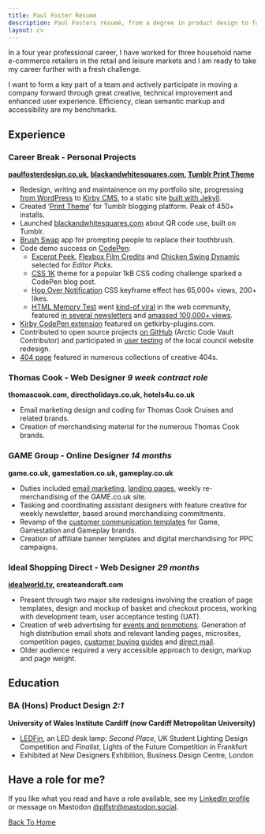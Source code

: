 ```yaml
---
title: Paul Foster Résumé
description: Paul Fosters résumé, from a degree in product design to four years work web design experience for some high street brands.
layout: cv
---
```

In a four year professional career, I have worked for three household name e-commerce retailers in the retail and leisure markets and I am ready to take my career further with a fresh challenge.

I want to form a key part of a team and actively participate in moving a company forward through great creative, technical improvement and enhanced user experience. Efficiency, clean semantic markup and accessibility are my benchmarks. 

## Experience

### Career Break - Personal Projects

**[paulfosterdesign.co.uk](/), [blackandwhitesquares.com](https://blackandwhitesquares.com), [Tumblr Print Theme](https://www.tumblr.com/theme/30839)**

*	Redesign, writing and maintainence on my portfolio site, progressing [from WordPress](/blog/year-review-2013/) to [Kirby CMS](/blog/portfolio-redesign/), to a static site [built with Jekyll](/blog/portfolio-redesign-2020/).
*	Created ‘[Print Theme](/work/print-theme/)’ for Tumblr blogging platform. Peak of 450+ installs.
*	Launched [blackandwhitesquares.com](/work/blackandwhitesquares/) about QR code use, built on Tumblr.
*	[Brush Swap](/blog/brush-swap/) app for prompting people to replace their toothbrush.
*	Code demo success on [CodePen](https://codepen.io/plfstr/popular/):
	+ [Excerpt Peek](/blog/excerpt-peek/), [Flexbox Film Credits](/blog/flexbox-film-credits/) and [Chicken Swing Dynamic](/blog/chicken-swing-dynamic/) selected for <i>Editor Picks</i>. 
	+ [CSS 1K](/blog/css1k-on-codepen/) theme for a popular 1kB CSS coding challenge sparked a CodePen blog post. 
	+ [Hop Over Notification](/blog/10k-hop-over-views/) CSS keyframe effect has 65,000+ views, 200+ likes.
	+ [HTML Memory Test](/blog/html-elements-test/) went [kind-of viral](/blog/html-memory-tested/) in the web community, featured [in several newsletters](/blog/html-memory-tested/#:~:text=CSS-Tricks%20newsletter,issue%20%2349&text=Web%20Weekly%20%2396,tags%20you%20know.%E2%80%99) and [amassed 100,000+ views](/blog/100k-html-tests/).
*	[Kirby CodePen extension](/blog/kirbytag-codepen/) featured on getkirby-plugins.com.
*	Contributed to open source projects [on GitHub](https://github.com/plfstr) (Arctic Code Vault Contributor) and participated in [user testing](/blog/council-website-testing/) of the local council website redesign.
*	[404 page](/404page/) featured in numerous collections of creative 404s.


### Thomas Cook - Web Designer _9 week contract role_

**thomascook.com, directholidays.co.uk, hotels4u.co.uk**

*	Email marketing design and coding for Thomas Cook Cruises and related brands. 
*	Creation of merchandising material for the numerous Thomas Cook brands.


### GAME Group - Online Designer _14 months_

**game.co.uk, gamestation.co.uk, gameplay.co.uk**

*	Duties included [email marketing](/work/email-templates/), [landing pages](/work/nintendo-hub/), weekly re-merchandising of the GAME.co.uk site.
*	Tasking and coordinating assistant designers with feature creative for weekly newsletter, based around merchandising commitments.
*	Revamp of the [customer communication templates](/work/email-templates/) for Game, Gamestation and Gameplay brands.
*	Creation of affiliate banner templates and digital merchandising for PPC campaigns.


### Ideal Shopping Direct - Web Designer _29 months_

**[idealworld.tv](https://en.wikipedia.org/wiki/Ideal_World), createandcraft.com**

*	Present through two major site redesigns involving the creation of page templates, design and mockup of basket and checkout process, working with development team, user acceptance testing (UAT).
*	Creation of web advertising for [events and promotions](/work/christmas-cracker/). Generation of high distribution email shots and relevant landing pages, microsites, competition pages, [customer buying guides](/work/ringsize-guide/) and [direct mail](/work/christmas-cracker/).
*	Older audience required a very accessible approach to design, markup and page weight.


## Education

### BA (Hons) Product Design _2:1_

**University of Wales Institute Cardiff (now Cardiff Metropolitan University)**

*	[LEDFin](/ledfin/), an LED desk lamp: _Second Place_, UK Student Lighting Design Competition and _Finalist_, Lights of the Future Competition in Frankfurt
*	Exhibited at New Designers Exhibition, Business Design Centre, London


## Have a role for me?

If you like what you read and have a role available, see my [LinkedIn profile](https://www.linkedin.com/in/paulfosterdesign) or message on Mastodon [@plfstr@mastodon.social](https://mastodon.social/@plfstr).

[Back To Home](/)
